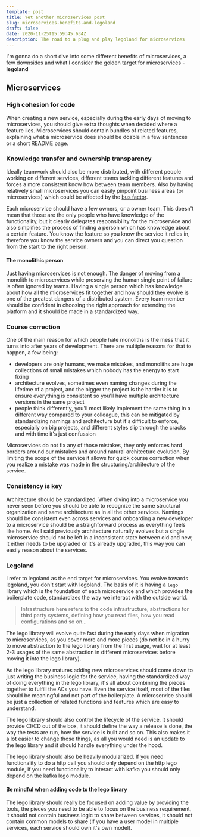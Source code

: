 ```yaml
---
template: post
title: Yet another microservices post
slug: microservices-benefits-and-legoland
draft: false
date: 2020-11-25T15:59:45.634Z
description: The road to a plug and play legoland for microservices
---
```

I'm gonna do a short dive into some different benefits of microservices, a few downsides and what I consider the golden target for microservices - **legoland**

## Microservices

### High cohesion for code

When creating a new service, especially during the early days of moving to microservices, you should give extra thoughts when decided where a feature lies.  Microservices should contain bundles of related features, explaining what a microservice does should be doable in a few sentences or a short README page.

### Knowledge transfer and ownership transparency

Ideally teamwork should also be more distributed, with different people working on different services, different teams tackling different features and forces a more consistent know how between team members. Also by having relatively small microservices you can easily pinpoint business areas (or microservices) which could be affected by the [bus factor](https://en.wikipedia.org/wiki/Bus_factor).  

Each microservice should have a few owners, or a owner team. This doesn't mean that those are the only people who have knowledge of the functionality, but it clearly delegates responsibility for the microservice and also simplifies the process of finding a person which has knowledge about a certain feature. You know the feature so you know the service it relies in, therefore you know the service owners and you can direct you question from the start to the right person.

#### The monolithic person

Just having microservices is not enough. The danger of moving from a monolith to microservices while preserving the human single point of failure is often ignored by teams. Having a single person which has knowledge about how all the microservices fit together and how should they evolve is one of the greatest dangers of a distributed system. Every team member should be confident in choosing the right approach for extending the platform and it should be made in a standardized way.

### Course correction

One of the main reason for which people hate monoliths is the mess that it turns into after years of development. There are multiple reasons for that to happen, a few being:

* developers are only humans, we make mistakes, and monoliths are huge collections of small mistakes which nobody has the energy to start fixing
* architecture evolves, sometimes even naming changes during the lifetime of a project, and the bigger the project is the harder it is to ensure everything is consistent so you'll have multiple architecture versions in the same project
* people think differently, you'll most likely implement the same thing in a different way compared to your colleague, this can be mitigated by standardizing namings and architecture but it's difficult to enforce, especially on big projects, and different styles slip through the cracks and with time it's just confussion 

Microservices do not fix any of those mistakes, they only enforces hard borders around our mistakes and around natural architecture evolution. By limiting the scope of the service it allows for quick course correction when you realize a mistake was made in the structuring/architecture of the service. 

### Consistency is key

Architecture should be standardized. When diving into a microservice you never seen before you should be able to recognize the same structural organization and same architecture as in all the other services. Namings should be consistent even across services and onboarding a new developer to a microservice should be a straighforward process as everything feels like home. As I said previously architecture naturally evolves but a single microservice should not be left in a inconsistent state between old and new, it either needs to be upgraded or it's already upgraded, this way you can easily reason about the services.

### Legoland

I refer to legoland as the end target for microservices.  You evolve towards legoland, you don't start with legoland. The basis of it is having a `lego` library which is the foundation of each microservice and which provides the boilerplate code, standardizes the way we interact with the outside world.

> Infrastructure here refers to the code infrastructure, abstractions for third party systems, defining how you read files, how you read configurations and so on...

The lego library will evolve quite fast during the early days when migration to microservices, as you cover more and more pieces (do not be in a hurry to move abstraction to the lego library from the first usage, wait for at least 2-3 usages of the same abstraction in different microservices before moving it into the lego library).

As the lego library matures adding new microservices should come down to just writing the business logic for the service, having the standardized way of doing everything in the lego library, it's all about combining the pieces together to fulfill the ACs you have. Even the service itself, most of the files should be meaningful and not part of the boilerplate. A microservice should be just a collection of related functions and features which are easy to understand.

The lego library should also control the lifecycle of the service, it should provide CI/CD out of the box, it should define the way a release is done, the way the tests are run, how the service is built and so on. This also makes it a lot easier to change those things, as all you would need is an update to the lego library and it should handle everything under the hood.

The lego library should also be heavily modularized. If you need functionality to do a http call you should only depend on the http lego module, if you need functionality to interact with kafka you should only depend on the kafka lego module. 

#### Be mindful when adding code to the lego library

The lego library should really be focused on adding value by providing the tools, the pieces you need to be able to focus on the business requirement, it should not contain business logic to share between services, it should not contain common models to share (if you have a user model in multiple services, each service should own it's own model).

